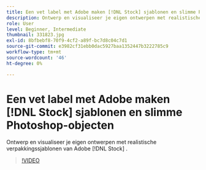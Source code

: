 ```yaml
---
title: Een vet label met Adobe maken [!DNL Stock] sjablonen en slimme Photoshop-objecten
description: Ontwerp en visualiseer je eigen ontwerpen met realistische verpakkingssjablonen van Adobe [!DNL Stock]
role: User
level: Beginner, Intermediate
thumbnail: 331823.jpg
exl-id: 8bfbebf8-70f9-4cf2-a89f-bc7d8c04c7d1
source-git-commit: e3982cf31ebb0dac5927baa1352447b3222785c9
workflow-type: tm+mt
source-wordcount: '46'
ht-degree: 0%

---
```


# Een vet label met Adobe maken [!DNL Stock] sjablonen en slimme Photoshop-objecten

Ontwerp en visualiseer je eigen ontwerpen met realistische verpakkingssjablonen van Adobe [!DNL Stock]    .

>[!VIDEO](https://video.tv.adobe.com/v/331823?hidetitle=true)
